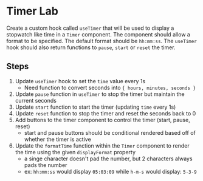 # Timer Lab 
Create a custom hook called `useTimer` that will be used to display a stopwatch like time in a `Timer` component.  The component should allow a format to be specified.  The default format should be `hh:mm:ss`. The `useTimer` hook should also return functions to `pause`, `start` or `reset` the timer.

## Steps
1. Update `useTimer` hook to set the `time` value every 1s
   - Need function to convert seconds into `{ hours, minutes, seconds }`
2. Update `pause` function in `useTimer` to stop the timer but maintain the current seconds
3. Update `start` function to start the timer (updating `time` every 1s)
4. Update `reset` function to stop the timer and reset the seconds back to 0
5. Add buttons to the timer component to control the timer (start, pause, reset)
   - start and pause buttons should be conditional rendered based off of whether the timer is active
6. Update the `formatTime` function within the `Timer` component to render the time using the given `displayFormat` property
   - a singe character doesn't pad the number, but 2 characters always pads the number
   - ex: `hh:mm:ss` would display `05:03:09` while `h-m-s` would display: `5-3-9`
